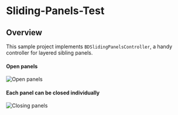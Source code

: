 Sliding-Panels-Test
===================

## Overview

This sample project implements `BDSlidingPanelsController`, a handy controller for layered sibling panels.

#### Open panels

![Open panels](http://f.cl.ly/items/0L032W381d0n452f1521/Screen%20Shot%202012-10-29%20at%2012.59.18%20PM.png)

#### Each panel can be closed individually

![Closing panels](http://f.cl.ly/items/231r3v0I31162e3S2F3z/Screen%20Shot%202012-10-29%20at%2012.59.23%20PM.png)
